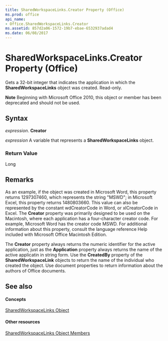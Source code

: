 ```yaml
---
title: SharedWorkspaceLinks.Creator Property (Office)
ms.prod: office
api_name:
- Office.SharedWorkspaceLinks.Creator
ms.assetid: 857d2a06-1572-19b7-ebae-6532937adad4
ms.date: 06/08/2017
---
```



# SharedWorkspaceLinks.Creator Property (Office)

Gets a 32-bit integer that indicates the application in which the **SharedWorkspaceLinks** object was created. Read-only.


 **Note**  Beginning with Microsoft Office 2010, this object or member has been deprecated and should not be used.


## Syntax

 _expression_. **Creator**

 _expression_ A variable that represents a **SharedWorkspaceLinks** object.


### Return Value

Long


## Remarks

As an example, if the object was created in Microsoft Word, this property returns 1297307460, which represents the string "MSWD"; in Microsoft Excel, this property returns 1480803660. This value can also be represented by the constant wdCreatorCode in Word, or xlCreatorCode in Excel. The **Creator** property was primarily designed to be used on the Macintosh, where each application has a four-character creator code. For example, Microsoft Word has the creator code MSWD. For additional information about this property, consult the language reference Help included with Microsoft Office Macintosh Edition.

The **Creator** property always returns the numeric identifier for the active application, just as the **Application** property always returns the name of the active applicatin in string form. Use the **CreatedBy** property of the **SharedWorkspaceLink** objects to return the name of the individual who created the object. Use document properties to return information about the authors of Office documents.


## See also


#### Concepts


[SharedWorkspaceLinks Object](sharedworkspacelinks-object-office.md)
#### Other resources


[SharedWorkspaceLinks Object Members](sharedworkspacelinks-members-office.md)

